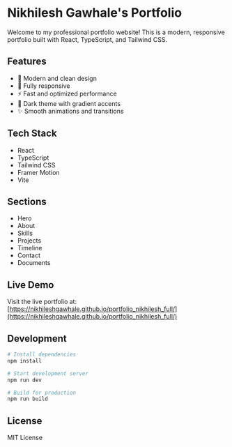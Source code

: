 # Nikhilesh Gawhale's Portfolio

Welcome to my professional portfolio website! This is a modern, responsive portfolio built with React, TypeScript, and Tailwind CSS.

## Features

- 🎨 Modern and clean design
- 📱 Fully responsive
- ⚡ Fast and optimized performance
- 🌙 Dark theme with gradient accents
- ✨ Smooth animations and transitions

## Tech Stack

- React
- TypeScript
- Tailwind CSS
- Framer Motion
- Vite

## Sections

- Hero
- About
- Skills
- Projects
- Timeline
- Contact
- Documents

## Live Demo

Visit the live portfolio at: [https://nikhileshgawhale.github.io/portfolio_nikhilesh_full/](https://nikhileshgawhale.github.io/portfolio_nikhilesh_full/)

## Development

```bash
# Install dependencies
npm install

# Start development server
npm run dev

# Build for production
npm run build
```

## License

MIT License 